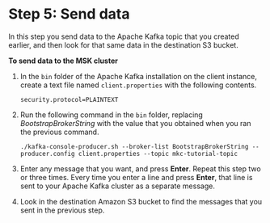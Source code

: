 # Step 5: Send data<a name="mkc-send-data"></a>

In this step you send data to the Apache Kafka topic that you created earlier, and then look for that same data in the destination S3 bucket\.

**To send data to the MSK cluster**

1. In the `bin` folder of the Apache Kafka installation on the client instance, create a text file named `client.properties` with the following contents\.

   ```
   security.protocol=PLAINTEXT
   ```

1. Run the following command in the `bin` folder, replacing *BootstrapBrokerString* with the value that you obtained when you ran the previous command\.

   ```
   ./kafka-console-producer.sh --broker-list BootstrapBrokerString --producer.config client.properties --topic mkc-tutorial-topic
   ```

1. Enter any message that you want, and press **Enter**\. Repeat this step two or three times\. Every time you enter a line and press **Enter**, that line is sent to your Apache Kafka cluster as a separate message\.

1. Look in the destination Amazon S3 bucket to find the messages that you sent in the previous step\.